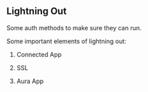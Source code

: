 ## Lightning Out

Some auth methods to make sure they can run.


Some important elements of lightning out:

1. Connected App 

2. SSL

3. Aura App






